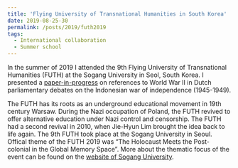 ```yaml
---
title: 'Flying University of Transnational Humanities in South Korea'
date: 2019-08-25-30
permalink: /posts/2019/futh2019
tags:
  - International collaboration
  - Summer school
---
```

In the summer of 2019 I attended the 9th Flying University of Transnational Humanities (FUTH) at the Sogang University in Seol, South Korea. I presented a <a href="https://pure.knaw.nl/portal/en/activities/dont-mention-the-war-references-to-world-war-ii-in-dutch-parliamentary-debates-on-the-indonesian-war-of-independence-19451949(33b3e067-6701-4a88-b3f0-c987a0f11ec5).html
">paper-in-progress</a> on references to World War II in Dutch parliamentary debates on the Indonesian war of independence (1945-1949).

The FUTH has its roots as an underground educational movement in 19th century Warsaw.
During the Nazi occupation of Poland, the FUTH revived to offer alternative education under Nazi control and censorship. The FUTH had a second
revival in 2010, when Jie-Hyun Lim brought the idea back to life again. The 9th FUTH took place at the Sogang University in Seoul. Offical theme of the FUTH 2019 was “The Holocaust Meets the Post-colonial in the Global Memory Space”.
More about the thematic focus of the event can be found on the <a href="http://cgsi.ac/bbs/board.php?bo_table=eng_notice2&wr_id=1">website of Sogang University</a>.

